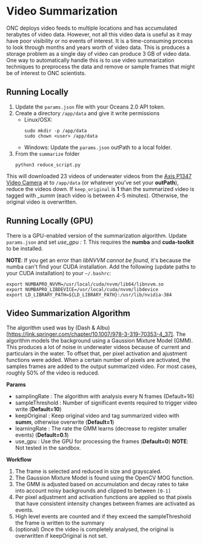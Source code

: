 # Video Summarization

ONC deploys video feeds to multiple locations and has accumulated terabytes of video data.  However, not all this video data is useful as it may have poor visibility or no events of interest.  It is a time-consuming process to look through months and years worth of video data.  This is produces a storage problem as a single day of video can produce 3 GB of video data.  One way to automatically handle this is to use video summarization techniques to preprocess the data and remove or sample frames that might be of interest to ONC scientists.

## Running Locally

1. Update the `params.json` file with your Oceans 2.0 API token.
2. Create a directory `/app/data` and give it write permissions
   * Linux/OSX: 
       ```
       sudo mkdir -p /app/data
       sudo chown <user> /app/data
       ```
   * Windows: Update the `params.json` outPath to a local folder.
3. From the `summarize` folder
   ```
   python3 reduce_script.py
   ```

This will downloaded 23 videos of underwater videos from the [Axis P1347 Video Camera](https://data.oceannetworks.ca/Camera?cameraid=12170) at to `/app/data` (or whatever you've set your **outPath**), reduce the videos down.  If `keep_original` is **1** than the summarized video is tagged with *_summ* (each video is between 4-5 minutes).  Otherwise, the original video is overwritten.

## Running Locally (GPU)

There is a GPU-enabled version of the summarization algorithm.  Update `params.json` and set *use_gpu : 1*.  This requires the **numba** and **cuda-toolkit** to be installed.

**NOTE**:  If you get an error than *libNVVM cannot be found*, it's because the numba can't find your CUDA installation.  Add the following (update paths to your CUDA installation) to your `~/.bashrc`:

```
export NUMBAPRO_NVVM=/usr/local/cuda/nvvm/lib64/libnvvm.so
export NUMBAPRO_LIBDEVICE=/usr/local/cuda/nvvm/libdevice
export LD_LIBRARY_PATH=${LD_LIBRARY_PATH}:/usr/lib/nvidia-384
```

## Video Summarization Algorithm 

The algorithm used was by (Dash & Albu)[https://link.springer.com/chapter/10.1007/978-3-319-70353-4_37].  The algorithm models the background using a Gaussion Mixture Model (GMM).  This produces a lot of noise in underwater videos because of current and particulars in the water.  To offset that, per pixel activation and ajustment functions were added.  When a certain number of pixels are activated, the samples frames are added to the output summarized video.  For most cases, roughly 50% of the video is reduced.

__Params__

- samplingRate : The algorithm with analysis every N frames (Default=16)
- sampleThreshold : Number of significant events required to trigger video write (**Default=10**)
- keepOriginal    : Keep original video and tag summarized video with __summ__, otherwise overwrite (**Default=1**)
- learningRate    : The rate the GMM learns (decrease to register smaller events) (**Default=0.1**)
- use_gpu     : Use the GPU for processing the frames (**Default=0**) **NOTE**: Not tested in the sandbox.

__Workflow__
1.  The frame is selected and reduced in size and grayscaled.
2.  The Gaussion Mixture Model is found using the OpenCV MOG function.
3.  The GMM is adjusted based on accumulation and decay rates to take into account noisy backgrounds and clipped to between `[0-1]`
4.  Per pixel adjustment and activation functions are applied so that pixels that have consistent intensity changes between frames are activated as events.  
5.  High level events are counted and if they exceed the sampleThreshold the frame is written to the summary
6. (optional) Once the video is completely analysed, the original is overwritten if keepOriginal is not set.


   

